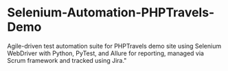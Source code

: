 # Selenium-Automation-PHPTravels-Demo
Agile-driven test automation suite for PHPTravels demo site using Selenium WebDriver with Python, PyTest, and Allure for reporting, managed via Scrum framework and tracked using Jira."
